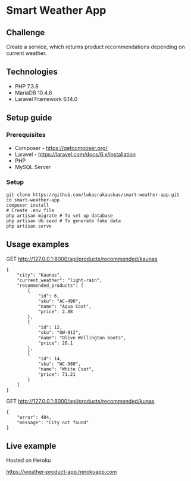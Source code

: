# Smart Weather App

## Challenge

Create a service, which returns product recommendations depending on current weather.

## Technologies

- PHP 7.3.8
- MariaDB 10.4.6
- Laravel Framework 6.14.0

## Setup guide

### Prerequisites

- Composer - https://getcomposer.org/
- Laravel - https://laravel.com/docs/6.x/installation
- PHP
- MySQL Server

### Setup

    git clone https://github.com/lukasrakauskas/smart-weather-app.git 
    cd smart-weather-app
    composer install
    # Create .env file
    php artisan migrate # To set up database
    php artisan db:seed # To generate fake data
    php artisan serve
    
## Usage examples

GET http://127.0.0.1:8000/api/products/recommended/kaunas

    {
        "city": "Kaunas",
        "current_weather": "light-rain",
        "recommended_products": [
            {
                "id": 6,
                "sku": "AC-490",
                "name": "Aqua Coat",
                "price": 2.88
            },
            {
                "id": 12,
                "sku": "OW-912",
                "name": "Olive Wellington boots",
                "price": 20.1
            },
            {
                "id": 14,
                "sku": "WC-980",
                "name": "White Coat",
                "price": 71.21
            }
        ]
    }

GET http://127.0.0.1:8000/api/products/recommended/kunas

    {
        "error": 404,
        "message": "City not found"
    }

## Live example

Hosted on Heroku

https://weather-product-app.herokuapp.com